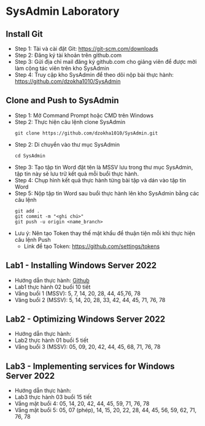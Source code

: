 # SysAdmin Laboratory
## Install Git
- Step 1: Tải và cài đặt Git: https://git-scm.com/downloads
- Step 2: Đăng ký tài khoản trên github.com
- Step 3: Gửi địa chỉ mail đăng ký github.com cho giảng viên để được mời làm cộng tác viên trên kho SysAdmin
- Step 4: Truy cập kho SysAdmin để theo dõi nộp bài thực hành: https://github.com/dzokha1010/SysAdmin
## Clone and Push to SysAdmin
- Step 1: Mở Command Prompt hoặc CMD trên Windows
- Step 2: Thực hiện câu lệnh clone SysAdmin
  ```
  git clone https://github.com/dzokha1010/SysAdmin.git
  ```
- Step 2: Di chuyển vào thư mục SysAdmin
  ```
  cd SysAdmin
  ```
- Step 3: Tạo tập tin Word đặt tên là MSSV lưu trong thư mục SysAdmin, tập tin này sẻ lưu trữ kết quả mỗi buổi thực hành.
- Step 4: Chụp hình kết quả thực hành từng bài tập và dán vào tập tin Word
- Step 5: Nộp tập tin Word sau buổi thực hành lên kho SysAdmin bằng các câu lệnh
  ```
  git add .  
  git commit -m "<ghi chú>"  
  git push -u origin <name_branch>
  ```
- Lưu ý: Nên tạo Token thay thế mật khẩu để thuận tiện mỗi khi thực hiện câu lệnh Push
  - Link để tạo Token: https://github.com/settings/tokens
## Lab1 - Installing Windows Server 2022
- Hướng dẫn thực hành: [Github](https://github.com/dzokha1010/Documents/blob/main/System_Administration_Maintenance/Lab1_Install_Windows_Server.md)
- Lab1 thực hành 02 buổi 10 tiết
- Vắng buổi 1 (MSSV): 5, 7, 14, 20, 28, 44, 45,76, 78
- Văng buổi 2 (MSSV): 5, 14, 20, 28, 33, 42, 44, 45, 71, 76, 78
## Lab2 - Optimizing Windows Server 2022
- Hướng dẫn thực hành:
- Lab2 thực hành 01 buổi 5 tiết
- Vắng buổi 3 (MSSV): 05, 09, 20, 42, 44, 45, 68, 71, 76, 78
## Lab3 - Implementing services for Windows Server 2022
- Hướng dẫn thực hành:
- Lab3 thực hành 03 buổi 15 tiết
- Vắng mặt buổi 4: 05, 14, 20, 42, 44, 45, 59, 71, 76, 78
- Vắng mặt buổi 5: 05, 07 (phép), 14, 15, 20, 22, 28, 44, 45, 56, 59, 62, 71, 76, 78

  
